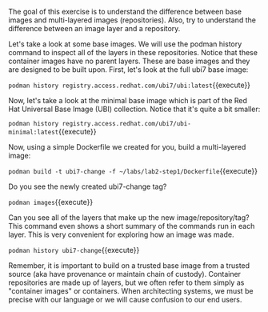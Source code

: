 The goal of this exercise is to understand the difference between base images and multi-layered images (repositories). Also, try to understand the difference between an image layer and a repository.


Let's take a look at some base images. We will use the podman history command to inspect all of the layers in these repositories. Notice that these container images have no parent layers. These are base images and they are designed to be built upon. First, let's look at the full ubi7 base image:

`podman history registry.access.redhat.com/ubi7/ubi:latest`{{execute}}

Now, let's take a look at the minimal base image which is part of the Red Hat Universal Base Image (UBI) collection. Notice that it's quite a bit smaller:

`podman history registry.access.redhat.com/ubi7/ubi-minimal:latest`{{execute}}

Now, using a simple Dockerfile we created for you, build a multi-layered image:

`podman build -t ubi7-change -f ~/labs/lab2-step1/Dockerfile`{{execute}}

Do you see the newly created ubi7-change tag?

`podman images`{{execute}}

Can you see all of the layers that make up the new image/repository/tag? This command even shows a short summary of the commands run in each layer. This is very convenient for exploring how an image was made.

`podman history ubi7-change`{{execute}}

Remember, it is important to build on a trusted base image from a trusted source (aka have provenance or maintain chain of custody). Container repositories are made up of layers, but we often refer to them simply as "container images" or containers. When architecting systems, we must be precise with our language or we will cause confusion to our end users.
